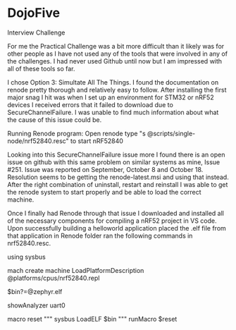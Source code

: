 # DojoFive
Interview Challenge

For me the Practical Challenge was a bit more difficult than it likely was for other people as I have not used any of the tools that were involved in any of the challenges. I had never used Github until now but I am impressed with all of these tools so far.

I chose Option 3: Simultate All The Things. I found the documentation on renode pretty thorough and relatively easy to follow. After installing the first major snag I hit was when I set up an environment for STM32 or nRF52 devices I received errors that it failed to download due to SecureChannelFailure. I was unable to find much information about what the cause of this issue could be.

Running Renode program:
Open renode
type "s @scripts/single-node/nrf52840.resc" to start nRF52840

Looking into this SecureChannelFailure issue more I found there is an open issue on github with this same problem on similar systems as mine, Issue #251. Issue was reported on September, October 8 and October 18. Resolution seems to be getting the renode-latest.msi and using that instead. After the right combination of uninstall, restart and reinstall I was able to get the renode system to start properly and be able to load the correct machine.

Once I finally had Renode through that issue I downloaded and installed all of the necessary components for compiling a nRF52 project in VS code. Upon successfully building a helloworld application placed the .elf file from that application in Renode folder ran the following commands in nrf52840.resc.

using sysbus

mach create
machine LoadPlatformDescription @platforms/cpus/nrf52840.repl

$bin?=@zephyr.elf

showAnalyzer uart0

macro reset
"""
    sysbus LoadELF $bin
"""
runMacro $reset

